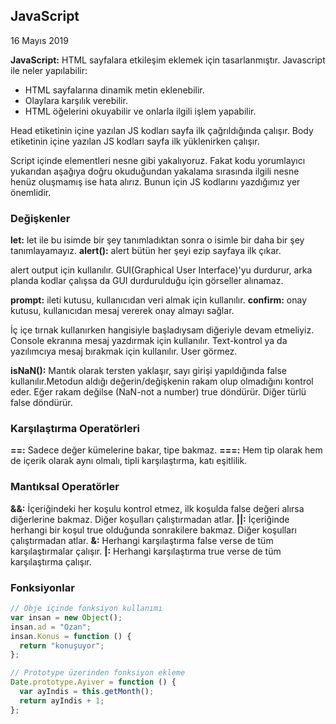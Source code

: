 ## JavaScript

16 Mayıs 2019

**JavaScript:** HTML sayfalara etkileşim eklemek için tasarlanmıştır. Javascript ile neler yapılabilir:

- HTML sayfalarına dinamik metin eklenebilir.
- Olaylara karşılık verebilir.
- HTML öğelerini okuyabilir ve onlarla ilgili işlem yapabilir.

Head etiketinin içine yazılan JS kodları sayfa ilk çağrıldığında çalışır. Body etiketinin içine yazılan JS kodları sayfa ilk yüklenirken çalışır.

Script içinde elementleri nesne gibi yakalıyoruz. Fakat kodu yorumlayıcı yukarıdan aşağıya doğru okuduğundan yakalama sırasında ilgili nesne henüz oluşmamış ise hata alırız. Bunun için JS kodlarını yazdığımız yer önemlidir.

### Değişkenler

**let:** let ile bu isimde bir şey tanımladıktan sonra o isimle bir daha bir şey tanımlayamayız.
**alert():** alert bütün her şeyi ezip sayfaya ilk çıkar.

alert output için kullanılır. GUI(Graphical User Interface)'yu durdurur, arka planda kodlar çalışsa da GUI durdurulduğu için görseller alınamaz.

**prompt:** ileti kutusu, kullanıcıdan veri almak için kullanılır.
**confirm:** onay kutusu, kullanıcıdan mesaj vererek onay almayı sağlar.

İç içe tırnak kullanırken hangisiyle başladıysam diğeriyle devam etmeliyiz. Console ekranına mesaj yazdırmak için kullanılır. Text-kontrol ya da yazılımcıya mesaj bırakmak için kullanılır. User görmez.

**isNaN():** Mantık olarak tersten yaklaşır, sayı girişi yapıldığında false kullanılır.Metodun aldığı değerin/değişkenin rakam olup olmadığını kontrol eder. Eğer rakam değilse (NaN-not a number) true döndürür. Diğer türlü false döndürür.

### Karşılaştırma Operatörleri

**==:** Sadece değer kümelerine bakar, tipe bakmaz.
**===:** Hem tip olarak hem de içerik olarak aynı olmalı, tipli karşılaştırma, katı eşitlilik.

### Mantıksal Operatörler

**&&:** İçeriğindeki her koşulu kontrol etmez, ilk koşulda false değeri alırsa diğerlerine bakmaz. Diğer koşulları çalıştırmadan atlar.
**||:** İçeriğinde herhangi bir koşul true olduğunda sonrakilere bakmaz. Diğer koşulları çalıştırmadan atlar.
**&:** Herhangi karşılaştırma false verse de tüm karşılaştırmalar çalışır.
**|:** Herhangi karşılaştırma true verse de tüm karşılaştırma çalışır.

### Fonksiyonlar

```js
// Obje içinde fonksiyon kullanımı
var insan = new Object();
insan.ad = "Ozan";
insan.Konus = function () {
  return "konuşuyor";
};

// Prototype üzerinden fonksiyon ekleme
Date.prototype.Ayiver = function () {
  var ayIndis = this.getMonth();
  return ayIndis + 1;
};
```
